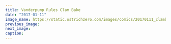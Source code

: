 ```yaml
---
title: Vanderpump Rules Clam Bake
date: "2017-01-11"
image_name: https://static.ostrichzero.com/images/comics/20170111_clambake.png
previous_image:
next_image:
caption:
---
```

